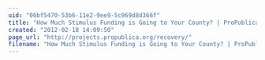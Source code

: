 ```yaml
---
uid: "06bf5470-53b6-11e2-9ee9-5c969d8d366f"
title: "How Much Stimulus Funding is Going to Your County? | ProPublica Recovery Tracker"
created: "2012-02-18 14:09:50"
page_url: "http://projects.propublica.org/recovery/"
filename: "How Much Stimulus Funding is Going to Your County? | ProPublica Recovery Tracker.html"
---
```

